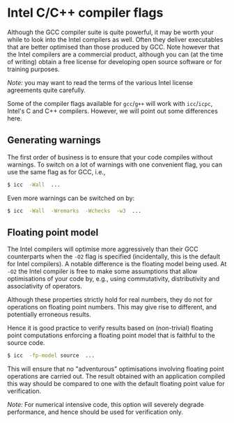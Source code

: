 # Intel C/C++ compiler flags

Although the GCC compiler suite is quite powerful, it may be worth your while to look into the Intel compilers as well.  Often they deliver executables that are better optimised than those produced by GCC. Note however that the Intel compilers are a commercial product, although you can (at the time of writing) obtain a free license for developing open source software or for training purposes.

_Note:_ you may want to read the terms of the various Intel license agreements quite carefully.

Some of the compiler flags available for `gcc`/`g++` will work with `icc`/`icpc`, Intel's C and C++ compilers.  However, we will point out some differences here.


## Generating warnings

The first order of business is to ensure that your code compiles without warnings.  To switch on a lot of warnings with one convenient flag, you can use the same flag as for GCC, i.e.,

~~~~bash
$ icc  -Wall  ...
~~~~

Even more warnings can be switched on by:

~~~~bash
$ icc  -Wall  -Wremarks  -Wchecks  -w3  ...
~~~~


## Floating point model

The Intel compilers will optimise more aggressively than their GCC counterparts when the `-O2` flag is specified (incidentally, this is the default for Intel compilers).  A notable difference is the floating model being used.  At `-O2` the Intel compiler is free to make some assumptions that allow optimisations of your code by, e.g., using commutativity, distributivity and associativity of operators.

Although these properties strictly hold for real numbers, they do not for operations on floating point numbers.  This may give rise to different, and potentially erroneous results.

Hence it is good practice to verify results based on (non-trivial) floating point computations enforcing a floating point model that is faithful to the source code.

~~~~bash
$ icc  -fp-model source  ...
~~~~

This will ensure that no "adventurous" optimisations involving floating point operations are carried out. The result obtained with an application compiled this way should be compared to one with the default floating point value for verification.

_Note:_ For numerical intensive code, this option will severely degrade performance, and hence should be used for verification only.
